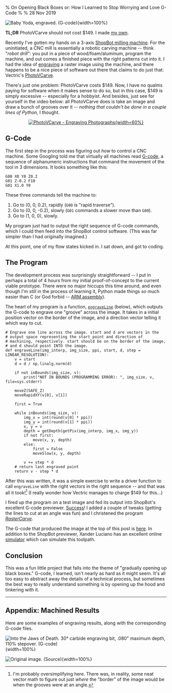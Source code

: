 % On Opening Black Boxes or: How I Learned to Stop Worrying and Love G-Code
%
% 28 Nov 2019

![Baby Yoda, engraved. ([G-code](baby-yoda.nc))](baby-yoda.png){width=100%}

**TL;DR** PhotoVCarve should not cost $149. I made [my own](https://github.com/built1n/rastercarve).

Recently I've gotten my hands on a 3-axis [ShopBot milling
machine](https://www.shopbottools.com/products/max). For the
uninitiated, a CNC mill is essentially a robotic carving machine --
think "*robot drill*": you put in a piece of wood/foam/aluminum,
program the machine, and out comes a finished piece with the right
patterns cut into it. I had the idea of
[engraving](https://en.wikipedia.org/wiki/Engraving) a raster image
using the machine, and there happens to be a nice piece of software
out there that claims to do just that: Vectric's
[PhotoVCarve](https://www.vectric.com/products/photovcarve).

There's just one problem: PhotoVCarve costs $149. Now, I have no
qualms paying for software when it makes sense to do so, but in this
case, $149 is simply excessive -- especially for a hobbyist. And
besides, just see for yourself in the video below: all PhotoVCarve
does is take an image and draw a bunch of grooves over it -- *nothing
that couldn't be done in a couple lines of Python,* I thought.

<center>

[![PhotoVCarve - Engraving Photographs](https://img.youtube.com/vi/krFyBxYwWW8/0.jpg){width=60%}](https://www.youtube.com/watch?v=krFyBxYwWW8)

</center>

## G-Code

The first step in the process was figuring out *how* to control a CNC
machine. Some Googling told me that virtually all machines read
[G-code](https://en.wikipedia.org/wiki/G-code), a sequence of
alphanumeric instructions that command the movement of the tool in 3
dimensions. It looks something like this:

~~~ {.numberLines}
G00 X0 Y0 Z0.2
G01 Z-0.2 F10
G01 X1.0 Y0
~~~

These three commands tell the machine to:

1. Go to (0, 0, 0.2), rapidly (`G00` is "rapid traverse").
2. Go to (0, 0, -0.2), slowly (`G01` commands a slower move than `G00`).
3. Go to (1, 0, 0), slowly.

My program just had to output the right sequence of G-code commands,
which I could then feed into the ShopBot control software. (This was
far simpler than I had originally imagined.)

At this point, one of my flow states kicked in. I sat down, and got to
coding.

## The Program

The development process was surprisingly straightforward -- I put in
perhaps a total of 4 hours from my initial proof-of-concept to the
current viable prototype. There were no major hiccups this time
around, and even though I'm still in the process of learning it,
Python made things *so* much easier than C (or God forbid -- [ARM
assembly](adieu-quake.html#asm-listing)).

The heart of my program is a function,
[`engraveLine`](https://fwei.tk/git/rastercarve/tree/src/rastercarve.py?id=c2de4a3258c3e37d4b49a41d786eef936262f137#n118) (below),
which outputs the G-code to engrave one "groove" across the image. It
takes in a initial position vector on the border of the image, and a
direction vector telling it which way to cut.

~~~ {.python .numberLines}
# Engrave one line across the image. start and d are vectors in the
# output space representing the start point and direction of
# machining, respectively. start should be on the border of the image,
# and d should point INTO the image.
def engraveLine(img_interp, img_size, ppi, start, d, step = LINEAR_RESOLUTION):
    v = start
    d = d / np.linalg.norm(d)

    if not inBounds(img_size, v):
        print("NOT IN BOUNDS (PROGRAMMING ERROR): ", img_size, v, file=sys.stderr)

    moveZ(SAFE_Z)
    moveRapidXY(v[0], v[1])

    first = True

    while inBounds(img_size, v):
        img_x = int(round(v[0] * ppi))
        img_y = int(round(v[1] * ppi))
        x, y = v
        depth = getDepth(getPix(img_interp, img_x, img_y))
        if not first:
            move(x, y, depth)
        else:
            first = False
            moveSlow(x, y, depth)

        v += step * d
    # return last engraved point
    return v - step * d
~~~

After this was written, it was a simple exercise to write a driver
function to call `engraveLine` with the right vectors in the right
sequence -- and that was all it took![^1] (I really wonder how Vectric
manages to charge $149 for this...)

I fired up the program on a test image and fed its output into
ShopBot's excellent G-code previewer. [Success](#top)! I added a
couple of tweaks (getting the lines to cut at an angle was fun) and I
christened the program
[*RasterCarve*](https://github.com/built1n/rastercarve).

The G-code that produced the image at the top of this post is
[here](baby-yoda.nc). In addition to the ShopBot previewer, Xander
Luciano has an excellent online [simulator](https://ncviewer.com)
which can simulate this toolpath.

## Conclusion

This was a fun little project that falls into the theme of "gradually
opening up black boxes." G-code, I learned, isn't nearly as hard as it
might seem. It's all too easy to abstract away the details of a
technical process, but sometimes the best way to really understand
something is by opening up the hood and tinkering with it.

---

## Appendix: Machined Results

Here are some examples of engraving results, along with the
corresponding G-code files.

![Into the Jaws of Death. 30° carbide engraving bit, .080" maximum depth, 110% stepover. ([G-code](d-day.nc.zip))](d-day.jpg){width=100%}

![Original image. ([Source](https://en.wikipedia.org/wiki/Into_the_Jaws_of_Death#/media/File:Into_the_Jaws_of_Death_23-0455M_edit.jpg))](d-day-orig.jpg){width=100%}

[^1]: I'm probably oversimplifying here. There was, in reality, some
neat vector math to figure out just *where* the "border" of the image
would be when the grooves were at an angle.
